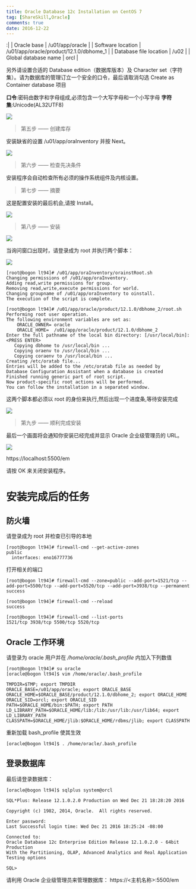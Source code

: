 ```yaml
---
title: Oracle Database 12c Installation on CentOS 7
tag: [ShareSkill,Oracle]
comments: true
date: 2016-12-22
---
```




:|
| Oracle base  | /u01/app/oracle | 
|  Software location    |   /u01/app/oracle/product/12.1.0/dbhome_1 |
| Database file location     |    /u02 |
| Global database name | orcl |

另外请设置合适的 Database edition（数据库版本）及 Character set（字符集）。请为数据库的管理订立一个安全的口令，最后请取消勾选 Create as Container database 项目

**口令**:密码由数字和字母组成,必须包含一个大写字母和一个小写字母
**字符集**:Unicode(AL32UTF8)

![](http://ww3.sinaimg.cn/large/d9e82fa4jw1fayixxs23xj20mb0hrade.jpg)

> 第五步 —— 创建库存

安装缺省的设置 /u01/app/oraInventory 并按 Next。

![](http://ww1.sinaimg.cn/large/d9e82fa4jw1fazb19p2b9j20ma0hrwhm.jpg)

> 第六步 —— 检查先决条件

安装程序会自动检查所有必须的操作系统组件及内核设置。

> 第七步 —— 摘要

这是配置安装的最后机会,请按 Install。

![](http://ww1.sinaimg.cn/large/d9e82fa4jw1fazb8q5fr0j20mb0hrdk3.jpg)

> 第八步 —— 安装

![](http://ww1.sinaimg.cn/large/d9e82fa4jw1fazbxepb3jj20m50hrtbx.jpg)

当询问窗口出现时，请登录成为 root 并执行两个脚本：

![](http://ww4.sinaimg.cn/large/d9e82fa4jw1fazc7e2v94j20f30bpwfv.jpg)

```shell
[root@bogon lt94]# /u01/app/oraInventory/orainstRoot.sh
Changing permissions of /u01/app/oraInventory.
Adding read,write permissions for group.
Removing read,write,execute permissions for world.
Changing groupname of /u01/app/oraInventory to oinstall.
The execution of the script is complete.
```

```shell
[root@bogon lt94]# /u01/app/oracle/product/12.1.0/dbhome_2/root.sh
Performing root user operation.
The following environment variables are set as:
    ORACLE_OWNER= oracle
    ORACLE_HOME=  /u01/app/oracle/product/12.1.0/dbhome_2
Enter the full pathname of the local bin directory: [/usr/local/bin]: <PRESS ENTER>
   Copying dbhome to /usr/local/bin ...
   Copying oraenv to /usr/local/bin ...
   Copying coraenv to /usr/local/bin ...
Creating /etc/oratab file...
Entries will be added to the /etc/oratab file as needed by
Database Configuration Assistant when a database is created
Finished running generic part of root script.
Now product-specific root actions will be performed.
You can follow the installation in a separated window.
```

这两个脚本都必须以 root 的身份来执行,然后出现一个进度条,等待安装完成

![](http://ww2.sinaimg.cn/large/d9e82fa4jw1fazcaw8touj20h10c7ab7.jpg)

>第九步 —— 顺利完成安装

最后一个画面将会通知你安装已经完成并显示 Oracle 企业级管理员的 URL。

![](http://ww2.sinaimg.cn/large/d9e82fa4jw1fazcr0uoa9j20fr0auac2.jpg)

https://localhost:5500/em

请按 OK 来关闭安装程序。

# 安装完成后的任务

## 防火墙

请登录成为 root 并检查已引导的本地

```shell
[root@bogon lt94]# firewall-cmd --get-active-zones
public
  interfaces: eno16777736
```

打开相关的端口

```shell
[root@bogon lt94]# firewall-cmd --zone=public --add-port=1521/tcp --add-port=5500/tcp --add-port=5520/tcp --add-port=3938/tcp --permanent
success
```

```shell
[root@bogon lt94]# firewall-cmd --reload
success
```

```shell
[root@bogon lt94]# firewall-cmd --list-ports
1521/tcp 3938/tcp 5500/tcp 5520/tcp
```

## Oracle 工作环境

请登录为 oracle 用户并在 */home/oracle/.bash_profile* 内加入下列数值

```shell
[root@bogon lt94]# su oracle
[oracle@bogon lt94]$ vim /home/oracle/.bash_profile
```

```shell
TMPDIR=$TMP; export TMPDIR
ORACLE_BASE=/u01/app/oracle; export ORACLE_BASE
ORACLE_HOME=$ORACLE_BASE/product/12.1.0/dbhome_2; export ORACLE_HOME
ORACLE_SID=orcl; export ORACLE_SID
PATH=$ORACLE_HOME/bin:$PATH; export PATH
LD_LIBRARY_PATH=$ORACLE_HOME/lib:/lib:/usr/lib:/usr/lib64; export LD_LIBRARY_PATH
CLASSPATH=$ORACLE_HOME/jlib:$ORACLE_HOME/rdbms/jlib; export CLASSPATH
```

重新加载 bash_profile 使其生效

```shell
[oracle@bogon lt94]$ . /home/oracle/.bash_profile 
```

## 登录数据库

最后请登录数据库：

```shell
[oracle@bogon lt94]$ sqlplus system@orcl

SQL*Plus: Release 12.1.0.2.0 Production on Wed Dec 21 18:28:20 2016

Copyright (c) 1982, 2014, Oracle.  All rights reserved.

Enter password: 
Last Successful login time: Wed Dec 21 2016 18:25:24 -08:00

Connected to:
Oracle Database 12c Enterprise Edition Release 12.1.0.2.0 - 64bit Production
With the Partitioning, OLAP, Advanced Analytics and Real Application Testing options

SQL> 
```

请利用 Oracle 企业级管理员来管理数据库：
https://<主机名称>:5500/em

